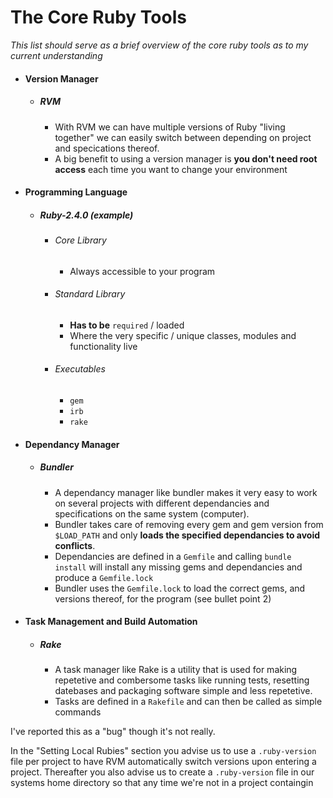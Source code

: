 # The Core Ruby Tools

 *This list should serve as a brief overview of the core ruby tools as to my current understanding*



* #### Version Manager

  * ##### RVM

    * With RVM we can have multiple versions of Ruby "living together" we can easily switch between depending on project and specications thereof.
    * A big benefit to using a version manager is **you don't need root access** each time you want to change your environment

- #### Programming Language

  - ##### Ruby-2.4.0 (example)

    - ###### Core Library

      - Always accessible to your program

    - ###### Standard Library

      - **Has to be** `required` / loaded
      - Where the very specific / unique classes, modules and functionality live

    - ###### Executables

      - `gem`
      - `irb`
      - `rake`

- #### Dependancy Manager

  - ##### Bundler

    - A dependancy manager like bundler makes it very easy to work on several projects with different dependancies and specifications on the same system (computer).
    - Bundler takes care of removing every gem and gem version from `$LOAD_PATH` and only **loads the specified dependancies to avoid conflicts**.
    - Dependancies are defined in a `Gemfile` and calling `bundle install` will install any missing gems and dependancies and produce a `Gemfile.lock`
    - Bundler uses the `Gemfile.lock` to load the correct gems, and versions thereof, for the program (see bullet point 2)

- #### Task Management and Build Automation

  - ##### Rake

    - A task manager like Rake is a utility that is used for making repetetive and combersome tasks  like running tests, resetting datebases and packaging software simple and less repetetive.
    - Tasks are defined in a `Rakefile` and can then be called as simple commands

I've reported this as a "bug" though it's not really.

In the "Setting Local Rubies" section you advise us to use a `.ruby-version` file per project to have RVM automatically switch versions upon entering a project. Thereafter you also advise us to create a `.ruby-version` file in our systems home directory so that any time we're not in a project containgin